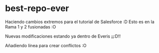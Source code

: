 # best-repo-ever
Haciendo cambios extremos para el tutorial de Salesforce :D
Esto es en la Rama 1 y 2 fusionadas :O

Nuevas modificaciones estando ya dentro de Everis ¡¡:D!!

Añadiendo línea para crear conflictos :O
